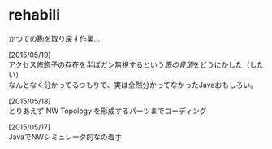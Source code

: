 # rehabili
かつての勘を取り戻す作業...

[2015/05/19]  
アクセス修飾子の存在を半ばガン無視するという*愚の骨頂*をどうにかした（したい）  
なんとなく分かってるつもりで、実は全然分かってなかったJavaおもしろい。

[2015/05/18]  
とりあえず NW Topology を形成するパーツまでコーディング  

[2015/05/17]  
JavaでNWシミュレータ的なの着手
